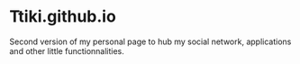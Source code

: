 # Ttiki.github.io
Second version of my personal page to hub my social network, applications and other little functionnalities.
